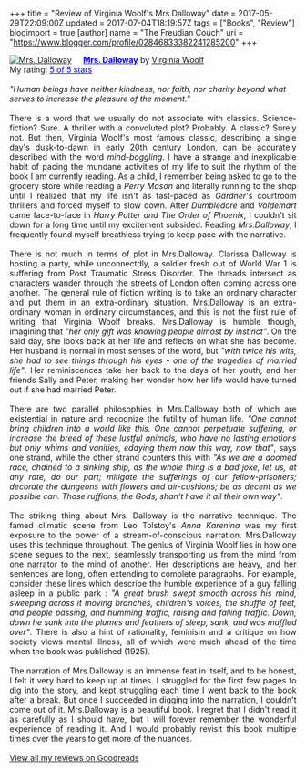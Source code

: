 +++
title = "Review of Virginia Woolf&#39;s Mrs.Dalloway"
date = 2017-05-29T22:09:00Z
updated = 2017-07-04T18:19:57Z
tags = ["Books", "Review"]
blogimport = true 
[author]
	name = "The Freudian Couch"
	uri = "https://www.blogger.com/profile/02846833382241285200"
+++

<div dir="ltr" style="text-align: left;" trbidi="on">
<a href="https://www.goodreads.com/book/show/855818.Mrs_Dalloway" style="float: left; padding-right: 20px;"><img alt="Mrs. Dalloway" border="0" src="https://images.gr-assets.com/books/1320430452m/855818.jpg"></a><a href="https://www.goodreads.com/book/show/855818.Mrs_Dalloway"><span style="color: blue;"><b>Mrs. Dalloway</b></span></a> by <a href="https://www.goodreads.com/author/show/6765.Virginia_Woolf">Virginia Woolf</a><br>
My rating: <a href="https://www.goodreads.com/review/show/2000913882"><span style="color: blue;">5 of 5 stars</span></a><br>
<i><br></i>
<i>"Human beings have neither kindness, nor faith, nor charity beyond what serves to increase the pleasure of the moment."</i><br>
<br>
<div style="text-align: justify;">
There is a word that we usually do not associate with classics. Science-fiction? Sure. A thriller with a convoluted plot? Probably. A classic? Surely not. But then, Virginia Woolf's most famous classic, describing a single day's dusk-to-dawn in early 20th century London, can be accurately described with the word <i>mind-boggling</i>. I have a strange and inexplicable habit of pacing the mundane activities of my life to suit the rhythm of the book I am currently reading. As a child, I remember being asked to go to the grocery store while reading a <i>Perry Mason</i> and literally running to the shop until I realized that my life isn't as fast-paced as <i>Gardner</i>'s courtroom thrillers and forced myself to slow down. After <i>Dumbledore</i> and <i>Voldemart</i> came face-to-face in <i>Harry Potter and The Order of Phoenix</i>, I couldn't sit down for a long time until my excitement subsided. Reading <i>Mrs.Dalloway</i>, I frequently found myself breathless trying to keep pace with the narrative.</div>
<div style="text-align: justify;">
<br></div>
<div style="text-align: justify;">
There is not much in terms of plot in Mrs.Dalloway. Clarissa Dalloway is hosting a party, while unconnectdly, a soldier fresh out of World War 1 is suffering from Post Traumatic Stress Disorder. The threads intersect as characters wander through the streets of London often coming across one another. The general rule of fiction writing is to take an ordinary character and put them in an extra-ordinary situation. Mrs.Dalloway is an extra-ordinary woman in ordinary circumstances, and this is not the first rule of writing that Virginia Woolf breaks. Mrs.Dalloway is humble though, imagining that <i>"her only gift was knowing people almost by instinct"</i>. On the said day, she looks back at her life and reflects on what she has become. Her husband is normal in most senses of the word, but <i>"with twice his wits, she had to see things through his eyes - one of the tragedies of married life"</i>. Her reminiscences take her back to the days of her youth, and her friends Sally and Peter, making her wonder how her life would have turned out if she had married Peter.</div>
<div style="text-align: justify;">
<br></div>
<div style="text-align: justify;">
There are two parallel philosophies in Mrs.Dalloway both of which are existential in nature and recognize the futility of human life. <i>"One cannot bring children into a world like this. One cannot perpetuate suffering, or increase the breed of these lustful animals, who have no lasting emotions but only whims and vanities, eddying them now this way, now that"</i>, says one strand, while the other strand counters this with <i>"As we are a doomed race, chained to a sinking ship, as the whole thing is a bad joke, let us, at any rate, do our part; mitigate the sufferings of our fellow-prisoners; decorate the dungeons with flowers and air-cushions; be as decent as we possible can. Those ruffians, the Gods, shan't have it all their own way"</i>.</div>
<div style="text-align: justify;">
<br></div>
<div style="text-align: justify;">
The striking thing about Mrs. Dalloway is the narrative technique. The famed climatic scene from Leo Tolstoy's <i>Anna Karenina</i> was my first exposure to the power of a stream-of-conscious narration. Mrs.Dalloway uses this technique throughout. The genius of Virginia Woolf lies in how one scene segues to the next, seamlessly transporting us from the mind from one narrator to the mind of another. Her descriptions are heavy, and her sentences are long, often extending to complete paragraphs. For example, consider these lines which describe the humble experience of a guy falling asleep in a public park : <i>"A great brush swept smooth across his mind, sweeping across it moving branches, children's voices, the shuffle of feet, and people passing, and humming traffic, raising and falling traffic. Down, down he sank into the plumes and feathers of sleep, sank, and was muffled over"</i>. There is also a hint of rationality, feminism and a critique on how society views mental illness, all of which were much ahead of the time when the book was published (1925). </div>
<div style="text-align: justify;">
<br></div>
<div style="text-align: justify;">
The narration of Mrs.Dalloway is an immense feat in itself, and to be honest, I felt it very hard to keep up at times. I struggled for the first few pages to dig into the story, and kept struggling each time I went back to the book after a break. But once I succeeded in digging into the narration, I couldn't come out of it. Mrs.Dalloway is a beautiful book. I regret that I didn't read it as carefully as I should have, but I will forever remember the wonderful experience of reading it. And I would probably revisit this book multiple times over the years to get more of the nuances.
</div>
<div style="text-align: justify;">
<br></div>
<a href="https://www.goodreads.com/review/list/4391307-adarsh">View all my reviews on Goodreads</a></div>

